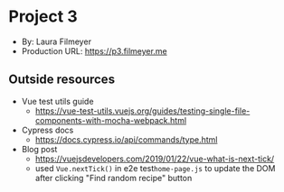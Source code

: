 # Project 3
+ By: Laura Filmeyer
+ Production URL: <https://p3.filmeyer.me>

## Outside resources
* Vue test utils guide
  * <https://vue-test-utils.vuejs.org/guides/testing-single-file-components-with-mocha-webpack.html>
* Cypress docs
  * <https://docs.cypress.io/api/commands/type.html>
* Blog post
  * <https://vuejsdevelopers.com/2019/01/22/vue-what-is-next-tick/>
  * used `Vue.nextTick()` in e2e test`home-page.js` to update the DOM after clicking "Find random recipe" button
